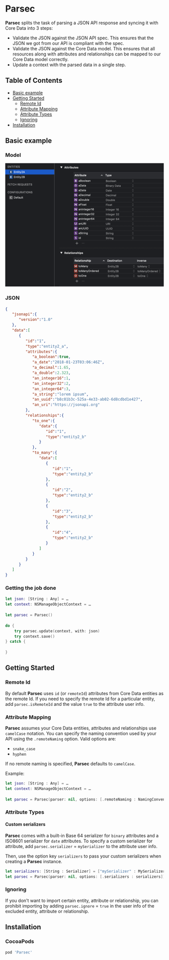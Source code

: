# Parsec
**Parsec** splits the task of parsing a JSON API response and syncing it with Core Data into 3 steps:

* Validate the JSON against the JSON API spec. This ensures that the JSON we got from our API is compliant with the spec.
* Validate the JSON against the Core Data model. This ensures that all resources along with attributes and relationships can be mapped to our Core Data model correctly.
* Update a context with the parsed data in a single step.

## Table of Contents

* [Basic example](#basic-example)
* [Getting Started](#getting-started)
  * [Remote Id](#remote-id)
  * [Attribute Mapping](#attribute-mapping)
  * [Attribute Types](#attribute-types)
  * [Ignoring](#ignoring)
* [Installation](#installation)

## Basic example

### Model

![Model](https://raw.githubusercontent.com/InQBarna/Parsec/master/Images/Model.png)

### JSON

```json
{
   "jsonapi":{
      "version":"1.0"
   },
   "data":[
      {
         "id":"1",
         "type":"entity2_a",
         "attributes":{
            "a_boolean":true,
            "a_date":"2018-01-23T03:06:46Z",
            "a_decimal":1.65,
            "a_double":2.323,
            "an_integer16":1,
            "an_integer32":2,
            "an_integer64":3,
            "a_string":"lorem ipsum",
            "an_uuid":"b8c01b3c-525a-4e33-ab02-6d8cdbd1e427",
            "an_uri":"https://jsonapi.org"
         },
         "relationships":{
            "to_one":{
               "data":{
                  "id":"1",
                  "type":"entity2_b"
               }
            },
            "to_many":{
               "data":[
                  {
                     "id":"1",
                     "type":"entity2_b"
                  },
                  {
                     "id":"2",
                     "type":"entity2_b"
                  },
                  {
                     "id":"3",
                     "type":"entity2_b"
                  },
                  {
                     "id":"4",
                     "type":"entity2_b"
                  }
               ]
            }
         }
      }
   ]
}
```

### Getting the job done

```swift
let json: [String : Any] = …
let context: NSManageObjectContext = …

let parsec = Parsec()

do {
    try parsec.update(context, with: json)
    try context.save()
} catch {

}
```
## Getting Started

### Remote Id

By default **Parsec** uses `id` (or `remoteId`) attributes from Core Data entities as the remote Id.
If you need to specify the remote Id for a particular entity, add `parsec.isRemoteId` and the value `true` to the attribute user info.

### Attribute Mapping

**Parsec** assumes your Core Data entities, attributes and relationships use `camelCase` notation. You can specify the naming convention used by your API using the `.remoteNaming` option. Valid options are:

* `snake_case`
* `hyphen`

If no remote naming is specified, **Parsec** defaults to `camelCase`.

Example:

```swift
let json: [String : Any] = …
let context: NSManageObjectContext = …

let parsec = Parsec(parser: nil, options: [.remoteNaming : NamingConvention.hyphen])
```

### Attribute Types

#### Custom serializers

**Parsec** comes with a built-in Base 64 serializer for `binary` attributes and a ISO8601 serializer for `date` attributes. To specify a custom serializer for attribute, add `parsec.serializer` = `mySerializer` to the attribute user info.

Then, use the option key `serializers` to pass your custom serializers when creating a **Parsec** instance.

```swift
let serializers: [String : Serializer] = ["mySerializer" : MySerializer()]
let parsec = Parsec(parser: nil, options: [.serializers : serializers])
```

### Ignoring

If you don't want to import certain entity, attribute or relationship, you can prohibit importing by adding `parsec.ignore` = `true` in the user info of the excluded entity, attribute or relationship.

## Installation

### CocoaPods

```ruby
pod 'Parsec'
```
